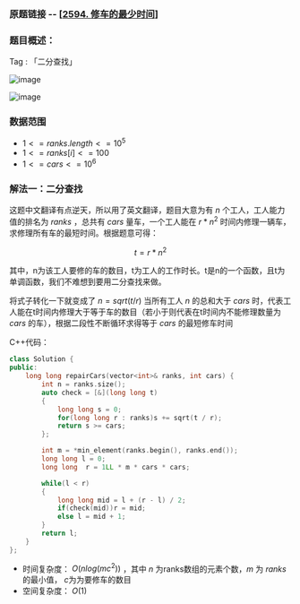 ### 原题链接 -- [[2594. 修车的最少时间](https://leetcode.cn/problems/minimum-time-to-repair-cars/)]

### 题目概述：
Tag : 「二分查找」

![image](https://user-images.githubusercontent.com/99656524/226532550-8b94c56f-f248-4122-b2b1-7bfdb336a70b.png)

![image](https://user-images.githubusercontent.com/99656524/226532581-943eead4-fda3-4433-b799-8e741b5fbfdd.png)

### 数据范围
* $1 <= ranks.length <= 10^5$
* $1 <= ranks[i] <= 100$
* $1 <= cars <= 10^6$

### 解法一：二分查找
这题中文翻译有点逆天，所以用了英文翻译，题目大意为有 $n$ 个工人，工人能力值的排名为 $ranks$ ，总共有 $cars$ 量车，一个工人能在 $r * n^2$ 时间内修理一辆车，求修理所有车的最短时间。根据题意可得：

$$
  t = r * n^2
$$

其中，n为该工人要修的车的数目，t为工人的工作时长。t是n的一个函数，且t为单调函数，我们不难想到要用二分查找来做。

将式子转化一下就变成了 $n = sqrt(t / r)$ 当所有工人 $n$ 的总和大于 $cars$ 时，代表工人能在t时间内修理大于等于车的数目（若小于则代表在t时间内不能修理数量为 $cars$ 的车），根据二段性不断循环求得等于 $cars$ 的最短修车时间

C++代码：
```cpp
class Solution {
public:
    long long repairCars(vector<int>& ranks, int cars) {
        int n = ranks.size();
        auto check = [&](long long t)
        {
            long long s = 0;
            for(long long r : ranks)s += sqrt(t / r);
            return s >= cars;
        };

        int m = *min_element(ranks.begin(), ranks.end());
        long long l = 0;
        long long  r = 1LL * m * cars * cars;

        while(l < r)
        {
            long long mid = l + (r - l) / 2;
            if(check(mid))r = mid;
            else l = mid + 1;
        }
        return l;
    }
};
```
* 时间复杂度： $O(nlog(mc^2))$ ，其中 $n$ 为ranks数组的元素个数，$m$ 为 $ranks$ 的最小值， $c$为为要修车的数目
* 空间复杂度： $O(1)$

